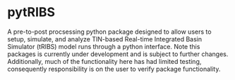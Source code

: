 # pytRIBS
A pre-to-post procsessing python package designed to allow users to setup, simulate, and analyze TIN-based Real-time Integrated Basin Simulator (tRIBS) model runs through a python interface.
Note this packages is currently under development and is subject to further changes. Additionally, much of the functionality here has had limited testing, consequently responsibility is on the user to verify package functionality. 